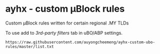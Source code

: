 # ayhx - custom μBlock rules

Custom μBlock rules written for certain regional .MY TLDs

To use add to *3rd-party filters* tab in uBO/ABP settings.

`https://raw.githubusercontent.com/auyongcheemeng/ayhx-custom-ubo-rules/master/list.txt`
